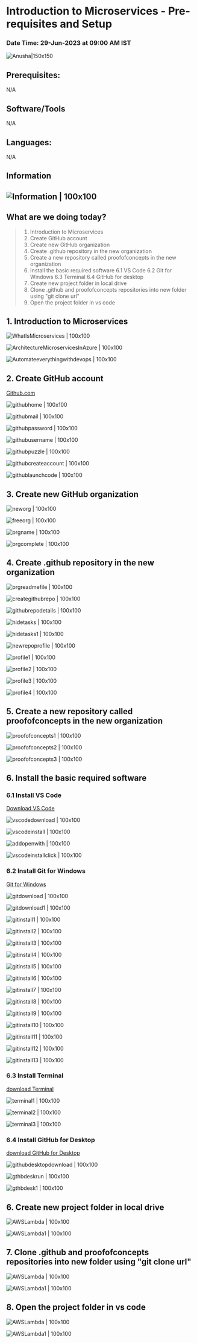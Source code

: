 # Introduction to Microservices - Pre-requisites and Setup

### Date Time: 29-Jun-2023 at 09:00 AM IST

![Anusha|150x150](./Images/Anushademo1.PNG)

## Prerequisites:

N/A

## Software/Tools

N/A

## Languages:

N/A

## Information

## ![Information | 100x100](./Images/Information.PNG)

## What are we doing today?

> 1. Introduction to Microservices
> 2. Create GitHub account
> 3. Create new GitHub organization
> 4. Create .github repository in the new organization
> 5. Create a new repository called proofofconcepts in the new organization
> 6. Install the basic required software
> 6.1 VS Code
> 6.2 Git for Windows
> 6.3 Terminal
> 6.4 GitHub for desktop
> 7. Create new project folder in local drive
> 8. Clone .github and proofofconcepts repositories into new folder using "git clone url"
> 9. Open the project folder in vs code

## 1. Introduction to Microservices

![WhatIsMicroservices | 100x100](./Images/WhatIsMicroservices.PNG)

![ArchitectureMicroservicesInAzure | 100x100](./Images/ArchitectureMicroservicesInAzure.PNG)

![Automateeverythingwithdevops | 100x100](./Images/Automateeverythingwithdevops.PNG)

## 2. Create GitHub account

[Github.com](https://github.com/)

![githubhome | 100x100](./Images/githubhome.PNG)

![githubmail | 100x100](./Images/githubmail.PNG)

![githubpassword | 100x100](./Images/githubpassword.PNG)

![githubusername | 100x100](./Images/githubusername.PNG)

![githubpuzzle | 100x100](./Images/githubpuzzle.PNG)

![githubcreateaccount | 100x100](./Images/githubcreateaccount.PNG)

![githublaunchcode | 100x100](./Images/githublaunchcode.PNG)

## 3. Create new GitHub organization

![neworg | 100x100](./Images/neworg.PNG)

![freeorg | 100x100](./Images/freeorg.PNG)

![orgname | 100x100](./Images/orgname.PNG)

![orgcomplete | 100x100](./Images/orgcomplete.PNG)

## 4. Create .github repository in the new organization

![orgreadmefile | 100x100](./Images/orgreadmefile.PNG)

![creategithubrepo | 100x100](./Images/creategithubrepo.PNG)

![githubrepodetails | 100x100](./Images/githubrepodetails.PNG)

![hidetasks | 100x100](./Images/hidetasks.PNG)

![hidetasks1 | 100x100](./Images/hidetasks1.PNG)

![newrepoprofile | 100x100](./Images/newrepoprofile.PNG)

![profile1 | 100x100](./Images/profile1.PNG)

![profile2 | 100x100](./Images/profile2.PNG)

![profile3 | 100x100](./Images/profile3.PNG)

![profile4 | 100x100](./Images/profile4.PNG)


## 5. Create a new repository called proofofconcepts in the new organization

![proofofconcepts1 | 100x100](./Images/proofofconcepts1.PNG)

![proofofconcepts2 | 100x100](./Images/proofofconcepts2.PNG)

![proofofconcepts3 | 100x100](./Images/proofofconcepts3.PNG)

## 6. Install the basic required software

### 6.1 Install VS Code

[Download VS Code](https://code.visualstudio.com/download)

![vscodedownload | 100x100](./Images/vscodedownload.PNG)

![vscodeinstall | 100x100](./Images/vscodeinstall.PNG)

![addopenwith | 100x100](./Images/addopenwith.PNG)

![vscodeinstallclick | 100x100](./Images/vscodeinstallclick.PNG)

### 6.2 Install Git for Windows

[Git for Windows](https://git-scm.com/downloads)

![gitdownload | 100x100](./Images/gitdownload.PNG)

![gitdownload1 | 100x100](./Images/gitdownload1.PNG)

![gitinstall1 | 100x100](./Images/gitinstall1.PNG)

![gitinstall2 | 100x100](./Images/gitinstall2.PNG)

![gitinstall3 | 100x100](./Images/gitinstall3.PNG)

![gitinstall4 | 100x100](./Images/gitinstall4.PNG)

![gitinstall5 | 100x100](./Images/gitinstall5.PNG)

![gitinstall6 | 100x100](./Images/gitinstall6.PNG)

![gitinstall7 | 100x100](./Images/gitinstall7.PNG)

![gitinstall8 | 100x100](./Images/gitinstall8.PNG)

![gitinstall9 | 100x100](./Images/gitinstall9.PNG)

![gitinstall10 | 100x100](./Images/gitinstall10.PNG)

![gitinstall11 | 100x100](./Images/gitinstal11.PNG)

![gitinstall12 | 100x100](./Images/gitinstall12.PNG)

![gitinstall13 | 100x100](./Images/gitinstall13.PNG)



### 6.3 Install Terminal

[download Terminal](https://apps.microsoft.com/store/detail/windows-terminal/9N0DX20HK701)

![terminal1 | 100x100](./Images/terminal1.PNG)

![terminal2 | 100x100](./Images/terminal2.PNG)

![terminal3 | 100x100](./Images/terminal3.PNG)


### 6.4 Install GitHub for Desktop

[download GitHub for Desktop](https://desktop.github.com/)

![githubdesktopdownload | 100x100](./Images/githubdesktopdownload.PNG)

![gthbdeskrun | 100x100](./Images/gthbdeskrun.PNG)

![gthbdesk1 | 100x100](./Images/gthbdesk1.PNG)


## 6. Create new project folder in local drive

![AWSLambda | 100x100](./Documentation/Images/AWSLambda.PNG)

![AWSLambda1 | 100x100](./Documentation/Images/AWSLambda1.PNG)

## 7. Clone .github and proofofconcepts repositories into new folder using "git clone url"

![AWSLambda | 100x100](./Documentation/Images/AWSLambda.PNG)

![AWSLambda1 | 100x100](./Documentation/Images/AWSLambda1.PNG)

## 8. Open the project folder in vs code

![AWSLambda | 100x100](./Documentation/Images/AWSLambda.PNG)

![AWSLambda1 | 100x100](./Documentation/Images/AWSLambda1.PNG)
